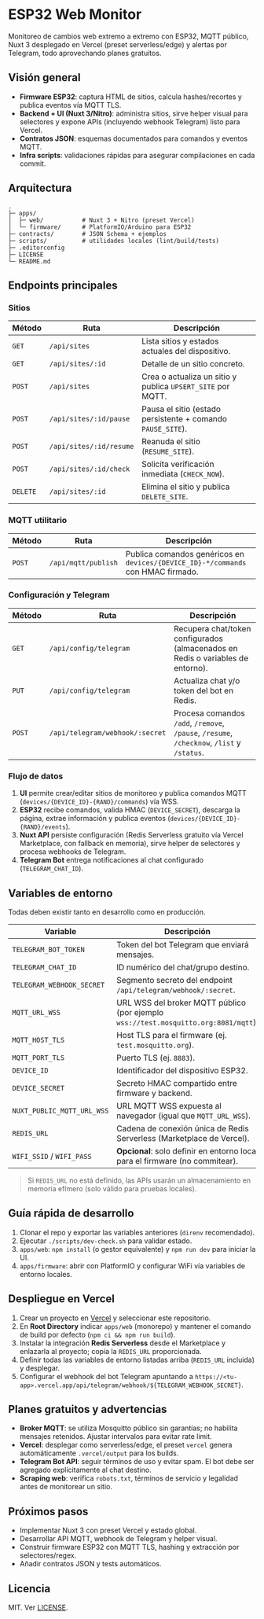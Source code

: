 # ESP32 Web Monitor

Monitoreo de cambios web extremo a extremo con ESP32, MQTT público, Nuxt 3 desplegado en Vercel (preset serverless/edge) y alertas por Telegram, todo aprovechando planes gratuitos.

## Visión general
- **Firmware ESP32**: captura HTML de sitios, calcula hashes/recortes y publica eventos vía MQTT TLS.
- **Backend + UI (Nuxt 3/Nitro)**: administra sitios, sirve helper visual para selectores y expone APIs (incluyendo webhook Telegram) listo para Vercel.
- **Contratos JSON**: esquemas documentados para comandos y eventos MQTT.
- **Infra scripts**: validaciones rápidas para asegurar compilaciones en cada commit.

## Arquitectura
```
.
├─ apps/
│  ├─ web/           # Nuxt 3 + Nitro (preset Vercel)
│  └─ firmware/      # PlatformIO/Arduino para ESP32
├─ contracts/        # JSON Schema + ejemplos
├─ scripts/          # utilidades locales (lint/build/tests)
├─ .editorconfig
├─ LICENSE
└─ README.md
```

## Endpoints principales

### Sitios

| Método | Ruta | Descripción |
| --- | --- | --- |
| `GET` | `/api/sites` | Lista sitios y estados actuales del dispositivo. |
| `GET` | `/api/sites/:id` | Detalle de un sitio concreto. |
| `POST` | `/api/sites` | Crea o actualiza un sitio y publica `UPSERT_SITE` por MQTT. |
| `POST` | `/api/sites/:id/pause` | Pausa el sitio (estado persistente + comando `PAUSE_SITE`). |
| `POST` | `/api/sites/:id/resume` | Reanuda el sitio (`RESUME_SITE`). |
| `POST` | `/api/sites/:id/check` | Solicita verificación inmediata (`CHECK_NOW`). |
| `DELETE` | `/api/sites/:id` | Elimina el sitio y publica `DELETE_SITE`. |

### MQTT utilitario

| Método | Ruta | Descripción |
| --- | --- | --- |
| `POST` | `/api/mqtt/publish` | Publica comandos genéricos en `devices/{DEVICE_ID}-*/commands` con HMAC firmado. |

### Configuración y Telegram

| Método | Ruta | Descripción |
| --- | --- | --- |
| `GET` | `/api/config/telegram` | Recupera chat/token configurados (almacenados en Redis o variables de entorno). |
| `PUT` | `/api/config/telegram` | Actualiza chat y/o token del bot en Redis. |
| `POST` | `/api/telegram/webhook/:secret` | Procesa comandos `/add`, `/remove`, `/pause`, `/resume`, `/checknow`, `/list` y `/status`. |

### Flujo de datos
1. **UI** permite crear/editar sitios de monitoreo y publica comandos MQTT (`devices/{DEVICE_ID}-{RAND}/commands`) vía WSS.
2. **ESP32** recibe comandos, valida HMAC (`DEVICE_SECRET`), descarga la página, extrae información y publica eventos (`devices/{DEVICE_ID}-{RAND}/events`).
3. **Nuxt API** persiste configuración (Redis Serverless gratuito vía Vercel Marketplace, con fallback en memoria), sirve helper de selectores y procesa webhooks de Telegram.
4. **Telegram Bot** entrega notificaciones al chat configurado (`TELEGRAM_CHAT_ID`).

## Variables de entorno
Todas deben existir tanto en desarrollo como en producción.

| Variable | Descripción |
| --- | --- |
| `TELEGRAM_BOT_TOKEN` | Token del bot Telegram que enviará mensajes. |
| `TELEGRAM_CHAT_ID` | ID numérico del chat/grupo destino. |
| `TELEGRAM_WEBHOOK_SECRET` | Segmento secreto del endpoint `/api/telegram/webhook/:secret`. |
| `MQTT_URL_WSS` | URL WSS del broker MQTT público (por ejemplo `wss://test.mosquitto.org:8081/mqtt`). |
| `MQTT_HOST_TLS` | Host TLS para el firmware (ej. `test.mosquitto.org`). |
| `MQTT_PORT_TLS` | Puerto TLS (ej. `8883`). |
| `DEVICE_ID` | Identificador del dispositivo ESP32. |
| `DEVICE_SECRET` | Secreto HMAC compartido entre firmware y backend. |
| `NUXT_PUBLIC_MQTT_URL_WSS` | URL MQTT WSS expuesta al navegador (igual que `MQTT_URL_WSS`). |
| `REDIS_URL` | Cadena de conexión única de Redis Serverless (Marketplace de Vercel). |
| `WIFI_SSID` / `WIFI_PASS` | **Opcional**: solo definir en entorno local para el firmware (no commitear). |

> Si `REDIS_URL` no está definido, las APIs usarán un almacenamiento en memoria efímero (solo válido para pruebas locales).

## Guía rápida de desarrollo
1. Clonar el repo y exportar las variables anteriores (`direnv` recomendado).
2. Ejecutar `./scripts/dev-check.sh` para validar estado.
3. `apps/web`: `npm install` (o gestor equivalente) y `npm run dev` para iniciar la UI.
4. `apps/firmware`: abrir con PlatformIO y configurar WiFi vía variables de entorno locales.

## Despliegue en Vercel
1. Crear un proyecto en [Vercel](https://vercel.com/) y seleccionar este repositorio.
2. En **Root Directory** indicar `apps/web` (monorepo) y mantener el comando de build por defecto (`npm ci && npm run build`).
3. Instalar la integración **Redis Serverless** desde el Marketplace y enlazarla al proyecto; copia la `REDIS_URL` proporcionada.
4. Definir todas las variables de entorno listadas arriba (`REDIS_URL` incluida) y desplegar.
5. Configurar el webhook del bot Telegram apuntando a `https://<tu-app>.vercel.app/api/telegram/webhook/${TELEGRAM_WEBHOOK_SECRET}`.

## Planes gratuitos y advertencias
- **Broker MQTT**: se utiliza Mosquitto público sin garantías; no habilita mensajes retenidos. Ajustar intervalos para evitar rate limit.
- **Vercel**: desplegar como serverless/edge, el preset `vercel` genera automáticamente `.vercel/output` para los builds.
- **Telegram Bot API**: seguir términos de uso y evitar spam. El bot debe ser agregado explícitamente al chat destino.
- **Scraping web**: verifica `robots.txt`, términos de servicio y legalidad antes de monitorear un sitio.

## Próximos pasos
- Implementar Nuxt 3 con preset Vercel y estado global.
- Desarrollar API MQTT, webhook de Telegram y helper visual.
- Construir firmware ESP32 con MQTT TLS, hashing y extracción por selectores/regex.
- Añadir contratos JSON y tests automáticos.

## Licencia
MIT. Ver [LICENSE](LICENSE).
